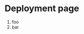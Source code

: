 ﻿<properties
	pageTitle="Task Runners"
	description="bla bla bla"
	slug="task-runners"
	keywords="css, html, javascript"
/>

# Deployment page

1. foo
2. bar